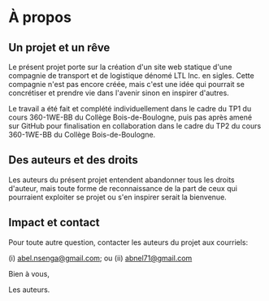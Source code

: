 # À propos

## Un projet et un rêve

Le présent projet porte sur la création d'un site web statique d'une compagnie de transport et de logistique dénomé LTL Inc. en sigles. Cette compagnie n'est pas encore créée, mais c'est une idée qui pourrait se concrétiser et prendre vie dans l'avenir sinon en inspirer d'autres.

Le travail a été fait et complété individuellement dans le cadre du TP1 du cours 360-1WE-BB du Collège Bois-de-Boulogne, puis pas après amené sur GitHub pour finalisation en collaboration dans le cadre du TP2 du cours 360-1WE-BB du Collège Bois-de-Boulogne.

## Des auteurs et des droits

Les auteurs du présent projet entendent abandonner tous les droits d'auteur, mais toute forme de reconnaissance de la part de ceux qui pourraient exploiter se projet ou s'en inspirer serait la bienvenue.

## Impact et contact

Pour toute autre question, contacter les auteurs du projet aux courriels:

(i) abel.nsenga@gmail.com; ou
(ii) abnel71@gmail.com

Bien à vous,

Les auteurs.
